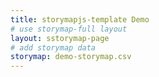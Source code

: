 ```yaml
---
title: storymapjs-template Demo
# use storymap-full layout
layout: sstorymap-page
# add storymap data
storymap: demo-storymap.csv
---
```

